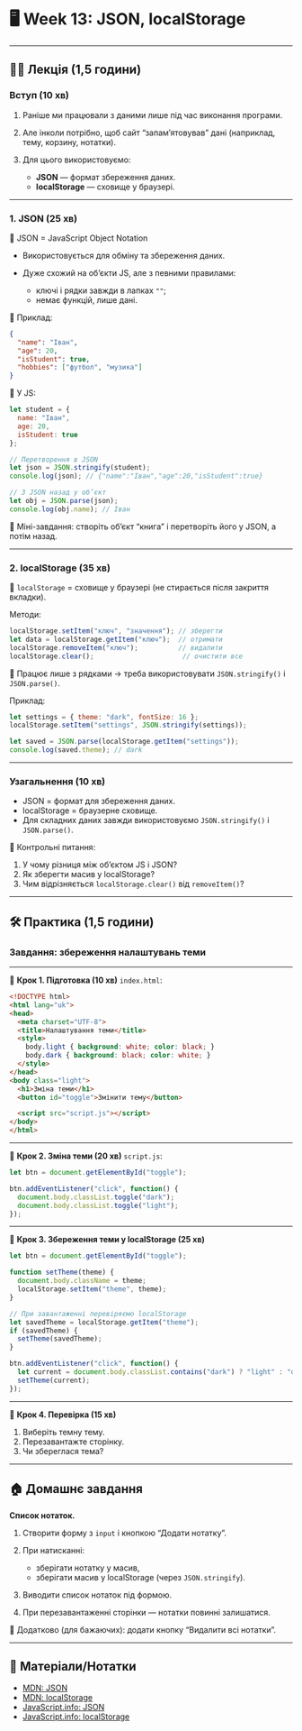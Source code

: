 # 🖥 Week 13: JSON, localStorage

---

## 🧑‍🏫 Лекція (1,5 години)

### Вступ (10 хв)

1. Раніше ми працювали з даними лише під час виконання програми.
2. Але інколи потрібно, щоб сайт “запам’ятовував” дані (наприклад, тему, корзину, нотатки).
3. Для цього використовуємо:

   * **JSON** — формат збереження даних.
   * **localStorage** — сховище у браузері.

---

### 1. JSON (25 хв)

📌 JSON = JavaScript Object Notation

* Використовується для обміну та збереження даних.
* Дуже схожий на об’єкти JS, але з певними правилами:

  * ключі і рядки завжди в лапках `""`;
  * немає функцій, лише дані.

📌 Приклад:

```json
{
  "name": "Іван",
  "age": 20,
  "isStudent": true,
  "hobbies": ["футбол", "музика"]
}
```

📌 У JS:

```js
let student = {
  name: "Іван",
  age: 20,
  isStudent: true
};

// Перетворення в JSON
let json = JSON.stringify(student);
console.log(json); // {"name":"Іван","age":20,"isStudent":true}

// З JSON назад у об’єкт
let obj = JSON.parse(json);
console.log(obj.name); // Іван
```

📝 Міні-завдання: створіть об’єкт “книга” і перетворіть його у JSON, а потім назад.

---

### 2. localStorage (35 хв)

📌 `localStorage` = сховище у браузері (не стирається після закриття вкладки).

Методи:

```js
localStorage.setItem("ключ", "значення"); // зберегти
let data = localStorage.getItem("ключ");  // отримати
localStorage.removeItem("ключ");          // видалити
localStorage.clear();                      // очистити все
```

📌 Працює лише з рядками → треба використовувати `JSON.stringify()` і `JSON.parse()`.

Приклад:

```js
let settings = { theme: "dark", fontSize: 16 };
localStorage.setItem("settings", JSON.stringify(settings));

let saved = JSON.parse(localStorage.getItem("settings"));
console.log(saved.theme); // dark
```

---

### Узагальнення (10 хв)

* JSON = формат для збереження даних.
* localStorage = браузерне сховище.
* Для складних даних завжди використовуємо `JSON.stringify()` і `JSON.parse()`.

📌 Контрольні питання:

1. У чому різниця між об’єктом JS і JSON?
2. Як зберегти масив у localStorage?
3. Чим відрізняється `localStorage.clear()` від `removeItem()`?

---

## 🛠 Практика (1,5 години)

### Завдання: збереження налаштувань теми

---

📌 **Крок 1. Підготовка (10 хв)**
`index.html`:

```html
<!DOCTYPE html>
<html lang="uk">
<head>
  <meta charset="UTF-8">
  <title>Налаштування теми</title>
  <style>
    body.light { background: white; color: black; }
    body.dark { background: black; color: white; }
  </style>
</head>
<body class="light">
  <h1>Зміна теми</h1>
  <button id="toggle">Змінити тему</button>

  <script src="script.js"></script>
</body>
</html>
```

---

📌 **Крок 2. Зміна теми (20 хв)**
`script.js`:

```js
let btn = document.getElementById("toggle");

btn.addEventListener("click", function() {
  document.body.classList.toggle("dark");
  document.body.classList.toggle("light");
});
```

---

📌 **Крок 3. Збереження теми у localStorage (25 хв)**

```js
let btn = document.getElementById("toggle");

function setTheme(theme) {
  document.body.className = theme;
  localStorage.setItem("theme", theme);
}

// При завантаженні перевіряємо localStorage
let savedTheme = localStorage.getItem("theme");
if (savedTheme) {
  setTheme(savedTheme);
}

btn.addEventListener("click", function() {
  let current = document.body.classList.contains("dark") ? "light" : "dark";
  setTheme(current);
});
```

---

📌 **Крок 4. Перевірка (15 хв)**

1. Виберіть темну тему.
2. Перезавантажте сторінку.
3. Чи збереглася тема?

---

## 🏠 Домашнє завдання

**Список нотаток.**

1. Створити форму з `input` і кнопкою “Додати нотатку”.
2. При натисканні:

   * зберігати нотатку у масив,
   * зберігати масив у localStorage (через `JSON.stringify`).
3. Виводити список нотаток під формою.
4. При перезавантаженні сторінки — нотатки повинні залишатися.

📌 Додатково (для бажаючих): додати кнопку “Видалити всі нотатки”.

---

## 📎 Матеріали/Нотатки

* [MDN: JSON](https://developer.mozilla.org/uk/docs/Learn/JavaScript/Objects/JSON)
* [MDN: localStorage](https://developer.mozilla.org/uk/docs/Web/API/Window/localStorage)
* [JavaScript.info: JSON](https://uk.javascript.info/json)
* [JavaScript.info: localStorage](https://uk.javascript.info/localstorage)